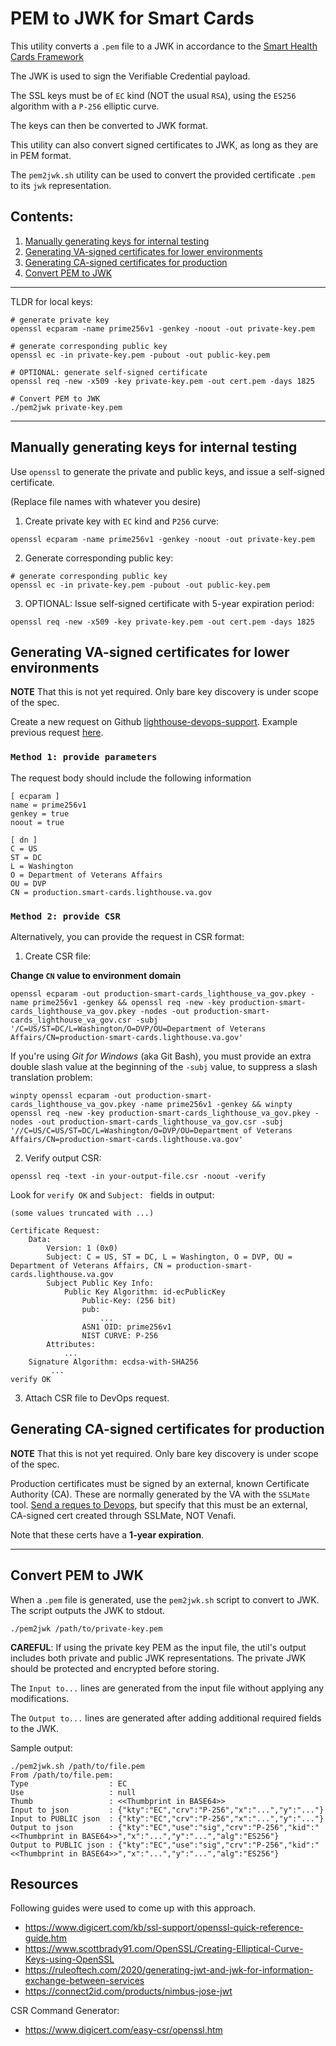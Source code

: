 # PEM to JWK for Smart Cards

This utility converts a `.pem` file to a JWK in accordance to the [Smart Health Cards Framework](https://smarthealth.cards/#generating-and-resolving-cryptographic-keys)

The JWK is used to sign the Verifiable Credential payload.

The SSL keys must be of `EC` kind (NOT the usual `RSA`), using the `ES256` algorithm with a `P-256` elliptic curve.

The keys can then be converted to JWK format.

This utility can also convert signed certificates to JWK, as long as they are in PEM format.

The `pem2jwk.sh` utility can be used to convert the provided certificate `.pem` to its `jwk` representation.

## Contents:
1. [Manually generating keys for internal testing](#Manually-generating-keys-for-internal-testing)
2. [Generating VA-signed certificates for lower environments](#Generating-VA-signed-certificates-for-lower-environments)
3. [Generating CA-signed certificates for production](#Generating-CA-signed-certificates-for-production)
4. [Convert PEM to JWK](#Convert-PEM-to-JWK)

---

TLDR for local keys:

```
# generate private key
openssl ecparam -name prime256v1 -genkey -noout -out private-key.pem

# generate corresponding public key
openssl ec -in private-key.pem -pubout -out public-key.pem

# OPTIONAL: generate self-signed certificate
openssl req -new -x509 -key private-key.pem -out cert.pem -days 1825

# Convert PEM to JWK
./pem2jwk private-key.pem
```

---

## Manually generating keys for internal testing

Use `openssl` to generate the private and public keys, and issue a self-signed certificate.

(Replace file names with whatever you desire)

1. Create private key with `EC` kind and `P256` curve:
```
openssl ecparam -name prime256v1 -genkey -noout -out private-key.pem
```

2. Generate corresponding public key:
```
# generate corresponding public key
openssl ec -in private-key.pem -pubout -out public-key.pem
```

3. OPTIONAL: Issue self-signed certificate with 5-year expiration period:
```
openssl req -new -x509 -key private-key.pem -out cert.pem -days 1825
```

## Generating VA-signed certificates for lower environments

**NOTE** That this is not yet required. Only bare key discovery is under scope of the spec.

Create a new request on Github [lighthouse-devops-support](https://github.com/department-of-veterans-affairs/lighthouse-devops-support/issues). Example previous request [here](https://github.com/department-of-veterans-affairs/lighthouse-devops-support/issues/183).

### `Method 1: provide parameters`

The request body should include the following information
```
[ ecparam ]
name = prime256v1
genkey = true
noout = true

[ dn ]
C = US
ST = DC
L = Washington
O = Department of Veterans Affairs
OU = DVP
CN = production.smart-cards.lighthouse.va.gov
```

### `Method 2: provide CSR`

Alternatively, you can provide the request in CSR format:

1. Create CSR file:

**Change `CN` value to environment domain**
```
openssl ecparam -out production-smart-cards_lighthouse_va_gov.pkey -name prime256v1 -genkey && openssl req -new -key production-smart-cards_lighthouse_va_gov.pkey -nodes -out production-smart-cards_lighthouse_va_gov.csr -subj '/C=US/ST=DC/L=Washington/O=DVP/OU=Department of Veterans Affairs/CN=production-smart-cards.lighthouse.va.gov'
```

If you're using *Git for Windows* (aka Git Bash), you must provide an extra double slash value at the beginning of the `-subj` value, to suppress a slash translation problem:

```
winpty openssl ecparam -out production-smart-cards_lighthouse_va_gov.pkey -name prime256v1 -genkey && winpty openssl req -new -key production-smart-cards_lighthouse_va_gov.pkey -nodes -out production-smart-cards_lighthouse_va_gov.csr -subj '//C=US/C=US/ST=DC/L=Washington/O=DVP/OU=Department of Veterans Affairs/CN=production-smart-cards.lighthouse.va.gov'
```

2. Verify output CSR:
```
openssl req -text -in your-output-file.csr -noout -verify
```
Look for `verify OK` and `Subject: ` fields in output:
```
(some values truncated with ...)

Certificate Request:
    Data:
        Version: 1 (0x0)
        Subject: C = US, ST = DC, L = Washington, O = DVP, OU = Department of Veterans Affairs, CN = production-smart-cards.lighthouse.va.gov
        Subject Public Key Info:
            Public Key Algorithm: id-ecPublicKey
                Public-Key: (256 bit)
                pub:
                    ...
                ASN1 OID: prime256v1
                NIST CURVE: P-256
        Attributes:
            ...
    Signature Algorithm: ecdsa-with-SHA256
         ...
verify OK

```

3. Attach CSR file to DevOps request.

## Generating CA-signed certificates for production

**NOTE** That this is not yet required. Only bare key discovery is under scope of the spec.

Production certificates must be signed by an external, known Certificate Authority (CA). These are normally generated by the VA with the `SSLMate` tool. [Send a reques to Devops](#Generating-VA-signed-certificates-for-lower-environments), but specify that this must be an external, CA-signed cert created through SSLMate, NOT Venafi.

Note that these certs have a **1-year expiration**.

---

## Convert PEM to JWK

When a `.pem` file is generated, use the `pem2jwk.sh` script to convert to JWK. The script outputs the JWK to stdout.

```
./pem2jwk /path/to/private-key.pem
```

**CAREFUL**: If using the private key PEM as the input file, the util's output includes both private and public JWK representations. The private JWK should be protected and encrypted before storing.

The `Input to...` lines are generated from the input file without applying any modifications.

The `Output to...` lines are generated after adding additional required fields to the JWK.

Sample output:
```
./pem2jwk.sh /path/to/file.pem
From /path/to/file.pem:
Type                  : EC
Use                   : null
Thumb                 : <<Thumbprint in BASE64>>
Input to json         : {"kty":"EC","crv":"P-256","x":"...","y":"..."}
Input to PUBLIC json  : {"kty":"EC","crv":"P-256","x":"...","y":"..."}
Output to json        : {"kty":"EC","use":"sig","crv":"P-256","kid":"<<Thumbprint in BASE64>>","x":"...","y":"...","alg":"ES256"}
Output to PUBLIC json : {"kty":"EC","use":"sig","crv":"P-256","kid":"<<Thumbprint in BASE64>>","x":"...","y":"...","alg":"ES256"}

```

## Resources

Following guides were used to come up with this approach.
 - https://www.digicert.com/kb/ssl-support/openssl-quick-reference-guide.htm
 - https://www.scottbrady91.com/OpenSSL/Creating-Elliptical-Curve-Keys-using-OpenSSL
 - https://ruleoftech.com/2020/generating-jwt-and-jwk-for-information-exchange-between-services
 - https://connect2id.com/products/nimbus-jose-jwt

CSR Command Generator:
 - https://www.digicert.com/easy-csr/openssl.htm
